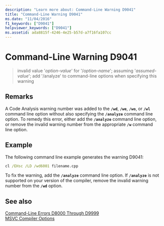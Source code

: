 ```yaml
---
description: "Learn more about: Command-Line Warning D9041"
title: "Command-Line Warning D9041"
ms.date: "11/04/2016"
f1_keywords: ["D9041"]
helpviewer_keywords: ["D9041"]
ms.assetid: ada8815f-4246-4e25-b57d-a7f16fa107cc
---
```

# Command-Line Warning D9041

> invalid value '*option-value*' for '/*option-name*'; assuming '*assumed-value*'; add '/analyze' to command-line options when specifying this warning

## Remarks

A Code Analysis warning number was added to the **`/wd`**, **`/we`**, **`/wo`**, or **`/wl`** command line option without also specifying the **`/analyze`** command line option. To remedy this error, either add the **`/analyze`** command line option, or remove the invalid warning number from the appropriate **`/w`** command line option.

## Example

The following command line example generates the warning D9041:

```cmd
cl /EHsc /LD /wd6001 filename.cpp
```

To fix the warning, add the **`/analyze`** command line option. If **`/analyze`** is not supported on your version of the compiler, remove the invalid warning number from the **`/wd`** option.

## See also

[Command-Line Errors D8000 Through D9999](../../error-messages/tool-errors/command-line-errors-d8000-through-d9999.md)<br/>
[MSVC Compiler Options](../../build/reference/compiler-options.md)
